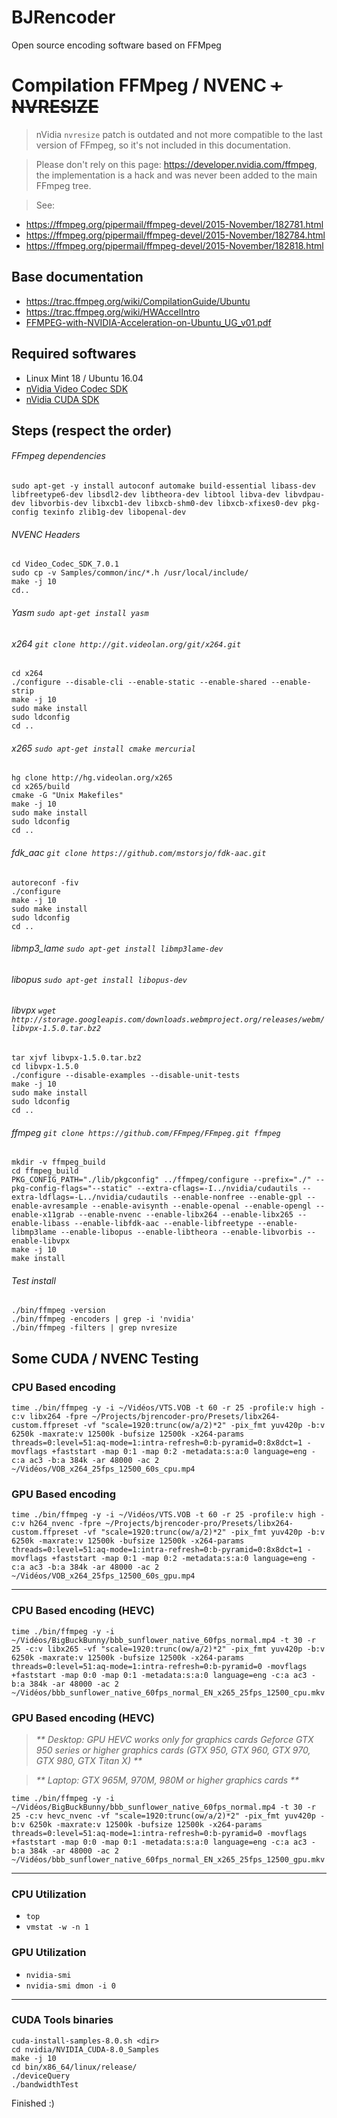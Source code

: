 # BJRencoder

Open source encoding software based on FFMpeg

# Compilation FFMpeg / NVENC ~~+ NVRESIZE~~
> nVidia `nvresize` patch is outdated and not more compatible to the last version of FFmpeg, so it's not included in this documentation.

> Please don't rely on this page: https://developer.nvidia.com/ffmpeg, the implementation is a hack and was never been added to the main FFmpeg tree.

> See:
* https://ffmpeg.org/pipermail/ffmpeg-devel/2015-November/182781.html
* https://ffmpeg.org/pipermail/ffmpeg-devel/2015-November/182784.html
* https://ffmpeg.org/pipermail/ffmpeg-devel/2015-November/182818.html

## Base documentation

* https://trac.ffmpeg.org/wiki/CompilationGuide/Ubuntu
* https://trac.ffmpeg.org/wiki/HWAccelIntro
* [FFMPEG-with-NVIDIA-Acceleration-on-Ubuntu_UG_v01.pdf](http://developer.download.nvidia.com/compute/redist/ffmpeg/1511-patch/FFMPEG-with-NVIDIA-Acceleration-on-Ubuntu_UG_v01.pdf)

## Required softwares

* Linux Mint 18 / Ubuntu 16.04
* [nVidia Video Codec SDK](https://developer.nvidia.com/nvidia-video-codec-sdk)
* [nVidia CUDA SDK](https://developer.nvidia.com/cuda-downloads)

## Steps (respect the order)

###### FFmpeg dependencies

```shell
sudo apt-get -y install autoconf automake build-essential libass-dev libfreetype6-dev libsdl2-dev libtheora-dev libtool libva-dev libvdpau-dev libvorbis-dev libxcb1-dev libxcb-shm0-dev libxcb-xfixes0-dev pkg-config texinfo zlib1g-dev libopenal-dev
```

###### NVENC Headers

```shell
cd Video_Codec_SDK_7.0.1
sudo cp -v Samples/common/inc/*.h /usr/local/include/
make -j 10
cd..
```

###### Yasm `sudo apt-get install yasm`

###### x264 `git clone http://git.videolan.org/git/x264.git`

```shell
cd x264
./configure --disable-cli --enable-static --enable-shared --enable-strip
make -j 10
sudo make install
sudo ldconfig
cd ..
```

###### x265 `sudo apt-get install cmake mercurial`

```shell
hg clone http://hg.videolan.org/x265
cd x265/build
cmake -G "Unix Makefiles"
make -j 10
sudo make install
sudo ldconfig
cd ..
```

###### fdk_aac `git clone https://github.com/mstorsjo/fdk-aac.git`

```shell
autoreconf -fiv
./configure
make -j 10
sudo make install
sudo ldconfig
cd ..
```

###### libmp3_lame `sudo apt-get install libmp3lame-dev`

###### libopus `sudo apt-get install libopus-dev`

###### libvpx `wget http://storage.googleapis.com/downloads.webmproject.org/releases/webm/libvpx-1.5.0.tar.bz2`

```shell
tar xjvf libvpx-1.5.0.tar.bz2
cd libvpx-1.5.0
./configure --disable-examples --disable-unit-tests
make -j 10
sudo make install
sudo ldconfig
cd ..
```

###### ffmpeg `git clone https://github.com/FFmpeg/FFmpeg.git ffmpeg`

```shell
mkdir -v ffmpeg_build
cd ffmpeg_build
PKG_CONFIG_PATH="./lib/pkgconfig" ../ffmpeg/configure --prefix="./" --pkg-config-flags="--static" --extra-cflags=-I../nvidia/cudautils --extra-ldflags=-L../nvidia/cudautils --enable-nonfree --enable-gpl --enable-avresample --enable-avisynth --enable-openal --enable-opengl --enable-x11grab --enable-nvenc --enable-libx264 --enable-libx265 --enable-libass --enable-libfdk-aac --enable-libfreetype --enable-libmp3lame --enable-libopus --enable-libtheora --enable-libvorbis --enable-libvpx
make -j 10
make install
```

###### Test install

```shell
./bin/ffmpeg -version
./bin/ffmpeg -encoders | grep -i 'nvidia'
./bin/ffmpeg -filters | grep nvresize
```

## Some CUDA / NVENC Testing
### CPU Based encoding

```shell
time ./bin/ffmpeg -y -i ~/Vidéos/VTS.VOB -t 60 -r 25 -profile:v high -c:v libx264 -fpre ~/Projects/bjrencoder-pro/Presets/libx264-custom.ffpreset -vf "scale=1920:trunc(ow/a/2)*2" -pix_fmt yuv420p -b:v 6250k -maxrate:v 12500k -bufsize 12500k -x264-params threads=0:level=51:aq-mode=1:intra-refresh=0:b-pyramid=0:8x8dct=1 -movflags +faststart -map 0:1 -map 0:2 -metadata:s:a:0 language=eng -c:a ac3 -b:a 384k -ar 48000 -ac 2 ~/Vidéos/VOB_x264_25fps_12500_60s_cpu.mp4
```

### GPU Based encoding

```shell
time ./bin/ffmpeg -y -i ~/Vidéos/VTS.VOB -t 60 -r 25 -profile:v high -c:v h264_nvenc -fpre ~/Projects/bjrencoder-pro/Presets/libx264-custom.ffpreset -vf "scale=1920:trunc(ow/a/2)*2" -pix_fmt yuv420p -b:v 6250k -maxrate:v 12500k -bufsize 12500k -x264-params threads=0:level=51:aq-mode=1:intra-refresh=0:b-pyramid=0:8x8dct=1 -movflags +faststart -map 0:1 -map 0:2 -metadata:s:a:0 language=eng -c:a ac3 -b:a 384k -ar 48000 -ac 2 ~/Vidéos/VOB_x264_25fps_12500_60s_gpu.mp4
```

***

### CPU Based encoding (HEVC)

```shell
time ./bin/ffmpeg -y -i ~/Vidéos/BigBuckBunny/bbb_sunflower_native_60fps_normal.mp4 -t 30 -r 25 -c:v libx265 -vf "scale=1920:trunc(ow/a/2)*2" -pix_fmt yuv420p -b:v 6250k -maxrate:v 12500k -bufsize 12500k -x264-params threads=0:level=51:aq-mode=1:intra-refresh=0:b-pyramid=0 -movflags +faststart -map 0:0 -map 0:1 -metadata:s:a:0 language=eng -c:a ac3 -b:a 384k -ar 48000 -ac 2 ~/Vidéos/bbb_sunflower_native_60fps_normal_EN_x265_25fps_12500_cpu.mkv
```

### GPU Based encoding (HEVC)

>_** Desktop: GPU HEVC works only for graphics cards Geforce GTX 950 series or higher graphics cards (GTX 950, GTX 960, GTX 970, GTX 980, GTX Titan X) **_

>_** Laptop: GTX 965M, 970M, 980M or higher graphics cards **_

```shell
time ./bin/ffmpeg -y -i ~/Vidéos/BigBuckBunny/bbb_sunflower_native_60fps_normal.mp4 -t 30 -r 25 -c:v hevc_nvenc -vf "scale=1920:trunc(ow/a/2)*2" -pix_fmt yuv420p -b:v 6250k -maxrate:v 12500k -bufsize 12500k -x264-params threads=0:level=51:aq-mode=1:intra-refresh=0:b-pyramid=0 -movflags +faststart -map 0:0 -map 0:1 -metadata:s:a:0 language=eng -c:a ac3 -b:a 384k -ar 48000 -ac 2 ~/Vidéos/bbb_sunflower_native_60fps_normal_EN_x265_25fps_12500_gpu.mkv
```

***

### CPU Utilization

* `top`
* `vmstat -w -n 1`

### GPU Utilization

* `nvidia-smi`
* `nvidia-smi dmon -i 0`

***

### CUDA Tools binaries

```shell
cuda-install-samples-8.0.sh <dir>
cd nvidia/NVIDIA_CUDA-8.0_Samples
make -j 10
cd bin/x86_64/linux/release/
./deviceQuery
./bandwidthTest
```

Finished :)
